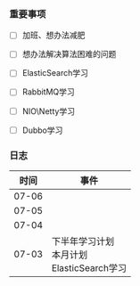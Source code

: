 ### 重要事项

- [ ] 加班、想办法减肥
- [ ] 想办法解决算法困难的问题
- [ ] ElasticSearch学习
- [ ] RabbitMQ学习
- [ ] NIO\Netty学习
- [ ] Dubbo学习






### 日志

| 时间  | 事件                                                |
| ----- | --------------------------------------------------- |
| 07-06 |                                                     |
| 07-05 |                                                     |
| 07-04 |                                                     |
| 07-03 | 下半年学习计划<br />本月计划<br />ElasticSearch学习 |



